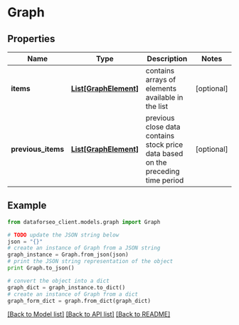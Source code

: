 # Graph


## Properties

Name | Type | Description | Notes
------------ | ------------- | ------------- | -------------
**items** | [**List[GraphElement]**](GraphElement.md) | contains arrays of elements available in the list | [optional] 
**previous_items** | [**List[GraphElement]**](GraphElement.md) | previous close data contains stock price data based on the preceding time period | [optional] 

## Example

```python
from dataforseo_client.models.graph import Graph

# TODO update the JSON string below
json = "{}"
# create an instance of Graph from a JSON string
graph_instance = Graph.from_json(json)
# print the JSON string representation of the object
print Graph.to_json()

# convert the object into a dict
graph_dict = graph_instance.to_dict()
# create an instance of Graph from a dict
graph_form_dict = graph.from_dict(graph_dict)
```
[[Back to Model list]](../README.md#documentation-for-models) [[Back to API list]](../README.md#documentation-for-api-endpoints) [[Back to README]](../README.md)


